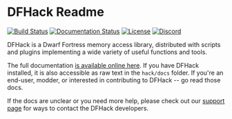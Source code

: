 # DFHack Readme

[![Build Status](https://github.com/DFHack/dfhack/workflows/Build/badge.svg?event=push)](https://github.com/DFHack/dfhack/actions?query=workflow%3ABuild)
[![Documentation Status](https://readthedocs.org/projects/dfhack/badge)](https://dfhack.readthedocs.org)
[![License](https://img.shields.io/badge/license-ZLib-blue.svg)](https://en.wikipedia.org/wiki/Zlib_License)
[![Discord](https://img.shields.io/discord/793331351645323264)](https://dfhack.org/discord)

DFHack is a Dwarf Fortress memory access library, distributed with scripts
and plugins implementing a wide variety of useful functions and tools.

The full documentation [is available online here](https://dfhack.readthedocs.org).
If you have DFHack installed, it is also accessible as raw text in the `hack/docs` folder.
If you're an end-user, modder, or interested in contributing to DFHack -- go read those docs.

If the docs are unclear or you need more help, please check out our [support page](https://docs.dfhack.org/en/latest/docs/Support.html) for ways to contact the DFHack developers.

 

